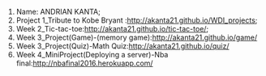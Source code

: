 1. Name: ANDRIAN KANTA;
2. Project 1_Tribute to Kobe Bryant :http://akanta21.github.io/WDI_projects;
3. Week 2_Tic-tac-toe:http://akanta21.github.io/tic-tac-toe/;
4. Week 3_Project(Game)-(memory game):http://akanta21.github.io/game/
5. Week 3_Project(Quiz)-Math Quiz:http://akanta21.github.io/quiz/
6. Week 4_MiniProject(Deploying a server)-Nba final:http://nbafinal2016.herokuapp.com/
